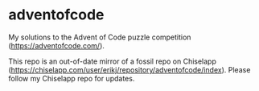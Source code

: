# adventofcode
My solutions to the Advent of Code puzzle competition (https://adventofcode.com/).

This repo is an out-of-date mirror of a fossil repo on Chiselapp (https://chiselapp.com/user/erikj/repository/adventofcode/index). Please follow my Chiselapp repo for updates.
